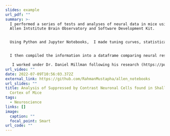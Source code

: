 ```yaml
---
slides: example
url_pdf: ""
summary: >-
  I performed a series of tests and analyses of neural data in mice using the
  Allen Intstitute Brain Observatory and Software Development Kit. 


  Using Python and Jupyter Notebooks,  I made tuning curves, statistical bootstraps, and other analyses of suppressed-by-visual-contrast neurons in visual cortex in response to drifting gratings stimuli. 


  I then compiled the information into a dataframe comparing neural responses in different visual regions and across different genetic cre lines.

   I worked under Dr. Daniel Millman following his research (https://pubmed.ncbi.nlm.nih.gov/33108272) and Dr. Saskia de Vries at the Allen Institue.
url_video: ""
date: 2022-07-09T10:56:03.372Z
external_link: https://github.com/RahmanMustapha/allen_notebooks
url_slides: ""
title: Analysis of Suppressed by Contrast Neuronal Cells found in Shallow Visual
  Cortex of Mice
tags:
  - Neuroscience
links: []
image:
  caption: ""
  focal_point: Smart
url_code: ""
---
```

